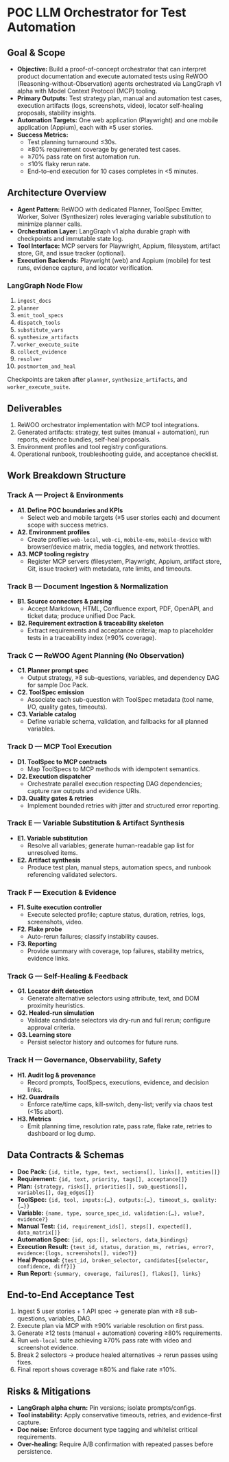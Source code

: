# POC LLM Orchestrator for Test Automation

## Goal & Scope
- **Objective:** Build a proof-of-concept orchestrator that can interpret product documentation and execute automated tests using ReWOO (Reasoning-without-Observation) agents orchestrated via LangGraph v1 alpha with Model Context Protocol (MCP) tooling.
- **Primary Outputs:** Test strategy plan, manual and automation test cases, execution artifacts (logs, screenshots, video), locator self-healing proposals, stability insights.
- **Automation Targets:** One web application (Playwright) and one mobile application (Appium), each with ≥5 user stories.
- **Success Metrics:**
  - Test planning turnaround ≤30s.
  - ≥80% requirement coverage by generated test cases.
  - ≥70% pass rate on first automation run.
  - ≤10% flaky rerun rate.
  - End-to-end execution for 10 cases completes in <5 minutes.

## Architecture Overview
- **Agent Pattern:** ReWOO with dedicated Planner, ToolSpec Emitter, Worker, Solver (Synthesizer) roles leveraging variable substitution to minimize planner calls.
- **Orchestration Layer:** LangGraph v1 alpha durable graph with checkpoints and immutable state log.
- **Tool Interface:** MCP servers for Playwright, Appium, filesystem, artifact store, Git, and issue tracker (optional).
- **Execution Backends:** Playwright (web) and Appium (mobile) for test runs, evidence capture, and locator verification.

### LangGraph Node Flow
1. `ingest_docs`
2. `planner`
3. `emit_tool_specs`
4. `dispatch_tools`
5. `substitute_vars`
6. `synthesize_artifacts`
7. `worker_execute_suite`
8. `collect_evidence`
9. `resolver`
10. `postmortem_and_heal`

Checkpoints are taken after `planner`, `synthesize_artifacts`, and `worker_execute_suite`.

## Deliverables
1. ReWOO orchestrator implementation with MCP tool integrations.
2. Generated artifacts: strategy, test suites (manual + automation), run reports, evidence bundles, self-heal proposals.
3. Environment profiles and tool registry configurations.
4. Operational runbook, troubleshooting guide, and acceptance checklist.

## Work Breakdown Structure

### Track A — Project & Environments
- **A1. Define POC boundaries and KPIs**
  - Select web and mobile targets (≥5 user stories each) and document scope with success metrics.
- **A2. Environment profiles**
  - Create profiles `web-local`, `web-ci`, `mobile-emu`, `mobile-device` with browser/device matrix, media toggles, and network throttles.
- **A3. MCP tooling registry**
  - Register MCP servers (filesystem, Playwright, Appium, artifact store, Git, issue tracker) with metadata, rate limits, and timeouts.

### Track B — Document Ingestion & Normalization
- **B1. Source connectors & parsing**
  - Accept Markdown, HTML, Confluence export, PDF, OpenAPI, and ticket data; produce unified Doc Pack.
- **B2. Requirement extraction & traceability skeleton**
  - Extract requirements and acceptance criteria; map to placeholder tests in a traceability index (≥90% coverage).

### Track C — ReWOO Agent Planning (No Observation)
- **C1. Planner prompt spec**
  - Output strategy, ≥8 sub-questions, variables, and dependency DAG for sample Doc Pack.
- **C2. ToolSpec emission**
  - Associate each sub-question with ToolSpec metadata (tool name, I/O, quality gates, timeouts).
- **C3. Variable catalog**
  - Define variable schema, validation, and fallbacks for all planned variables.

### Track D — MCP Tool Execution
- **D1. ToolSpec to MCP contracts**
  - Map ToolSpecs to MCP methods with idempotent semantics.
- **D2. Execution dispatcher**
  - Orchestrate parallel execution respecting DAG dependencies; capture raw outputs and evidence URIs.
- **D3. Quality gates & retries**
  - Implement bounded retries with jitter and structured error reporting.

### Track E — Variable Substitution & Artifact Synthesis
- **E1. Variable substitution**
  - Resolve all variables; generate human-readable gap list for unresolved items.
- **E2. Artifact synthesis**
  - Produce test plan, manual steps, automation specs, and runbook referencing validated selectors.

### Track F — Execution & Evidence
- **F1. Suite execution controller**
  - Execute selected profile; capture status, duration, retries, logs, screenshots, video.
- **F2. Flake probe**
  - Auto-rerun failures; classify instability causes.
- **F3. Reporting**
  - Provide summary with coverage, top failures, stability metrics, evidence links.

### Track G — Self-Healing & Feedback
- **G1. Locator drift detection**
  - Generate alternative selectors using attribute, text, and DOM proximity heuristics.
- **G2. Healed-run simulation**
  - Validate candidate selectors via dry-run and full rerun; configure approval criteria.
- **G3. Learning store**
  - Persist selector history and outcomes for future runs.

### Track H — Governance, Observability, Safety
- **H1. Audit log & provenance**
  - Record prompts, ToolSpecs, executions, evidence, and decision links.
- **H2. Guardrails**
  - Enforce rate/time caps, kill-switch, deny-list; verify via chaos test (<15s abort).
- **H3. Metrics**
  - Emit planning time, resolution rate, pass rate, flake rate, retries to dashboard or log dump.

## Data Contracts & Schemas
- **Doc Pack:** `{id, title, type, text, sections[], links[], entities[]}`
- **Requirement:** `{id, text, priority, tags[], acceptance[]}`
- **Plan:** `{strategy, risks[], priorities[], sub_questions[], variables[], dag_edges[]}`
- **ToolSpec:** `{id, tool, inputs:{…}, outputs:{…}, timeout_s, quality:{…}}`
- **Variable:** `{name, type, source_spec_id, validation:{…}, value?, evidence?}`
- **Manual Test:** `{id, requirement_ids[], steps[], expected[], data_matrix[]}`
- **Automation Spec:** `{id, ops:[], selectors, data_bindings}`
- **Execution Result:** `{test_id, status, duration_ms, retries, error?, evidence:{logs, screenshots[], video?}}`
- **Heal Proposal:** `{test_id, broken_selector, candidates[{selector, confidence, diff}]}`
- **Run Report:** `{summary, coverage, failures[], flakes[], links}`

## End-to-End Acceptance Test
1. Ingest 5 user stories + 1 API spec → generate plan with ≥8 sub-questions, variables, DAG.
2. Execute plan via MCP with ≥90% variable resolution on first pass.
3. Generate ≥12 tests (manual + automation) covering ≥80% requirements.
4. Run `web-local` suite achieving ≥70% pass rate with video and screenshot evidence.
5. Break 2 selectors → produce healed alternatives → rerun passes using fixes.
6. Final report shows coverage ≥80% and flake rate ≤10%.

## Risks & Mitigations
- **LangGraph alpha churn:** Pin versions; isolate prompts/configs.
- **Tool instability:** Apply conservative timeouts, retries, and evidence-first capture.
- **Doc noise:** Enforce document type tagging and whitelist critical requirements.
- **Over-healing:** Require A/B confirmation with repeated passes before persistence.

